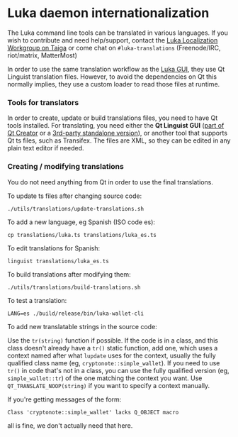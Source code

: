 Luka daemon internationalization
==================================

The Luka command line tools can be translated in various languages. If you wish to contribute and need help/support, contact the [Luka Localization Workgroup on Taiga](https://taiga.getluka.org/project/erciccione-luka-localization/) or come chat on `#luka-translations` (Freenode/IRC, riot/matrix, MatterMost)

In order to use the same translation workflow as the [Luka GUI](https://github.com/luka/luka-gui), they use Qt Linguist translation files.  However, to avoid the dependencies on Qt this normally implies, they use a custom loader to read those files at runtime.

### Tools for translators

In order to create, update or build translations files, you need to have Qt tools installed. For translating, you need either the **Qt Linguist GUI** ([part of Qt Creator](https://www.qt.io/download) or a [3rd-party standalone version](https://github.com/lelegard/qtlinguist-installers/releases)), or another tool that supports Qt ts files, such as Transifex.  The files are XML, so they can be edited in any plain text editor if needed.

### Creating / modifying translations

You do not need anything from Qt in order to use the final translations.

To update ts files after changing source code:

    ./utils/translations/update-translations.sh

To add a new language, eg Spanish (ISO code es):

    cp translations/luka.ts translations/luka_es.ts

To edit translations for Spanish:

    linguist translations/luka_es.ts

To build translations after modifying them:

    ./utils/translations/build-translations.sh

To test a translation:

    LANG=es ./build/release/bin/luka-wallet-cli

To add new translatable strings in the source code:

Use the `tr(string)` function if possible. If the code is in a class, and this class doesn't already have a `tr()` static function, add one, which uses a context named after what `lupdate` uses for the context, usually the fully qualified class name (eg, `cryptonote::simple_wallet`).  If you need to use `tr()` in code that's not in a class, you can use the fully qualified version (eg, `simple_wallet::tr`) of the one matching the context you want. Use `QT_TRANSLATE_NOOP(string)` if you want to specify a context manually.

If you're getting messages of the form:

    Class 'cryptonote::simple_wallet' lacks Q_OBJECT macro

all is fine, we don't actually need that here.

